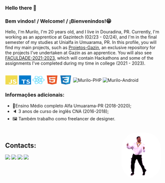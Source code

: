 ### Hello there 👋 
### Bem vindos! / Welcome! / ¡Bienvenindos!😁

Hello, I'm Murilo, I'm 20 years old, and I live in Douradina, PR. Currently, I'm working as an apprentice at Gazintech (02/23 - 02/24), and I'm in the final semester of my studies at Unialfa in Umuarama, PR. In this profile, you will find my main projects, such as <a href="https://github.com/MuriloVetrin/Projetos-Gazin.git">Projetos-Gazin</a>, an exclusive repository for the projects I've undertaken at Gazin as an apprentice. You will also see <a href="https://github.com/MuriloVetrin/FACULDADE-2021-2023.git">FACULDADE-2021-2023</a>, which will contain Hackathons and some of the assignments I've completed during my time in college (2021 - 2023).

<div style="display: inline_block"><br>
  <img align="center" alt="Murilo-Js" height="30" width="40" src="https://raw.githubusercontent.com/devicons/devicon/master/icons/javascript/javascript-plain.svg">
  <img align="center" alt="Murilo-Ts" height="30" width="40" src="https://raw.githubusercontent.com/devicons/devicon/master/icons/typescript/typescript-plain.svg">
  <img align="center" alt="Murilo-React" height="30" width="40" src="https://raw.githubusercontent.com/devicons/devicon/master/icons/react/react-original.svg">
  <img align="center" alt="Murilo-HTML" height="30" width="40" src="https://raw.githubusercontent.com/devicons/devicon/master/icons/html5/html5-original.svg">
  <img align="center" alt="Murilo-CSS" height="30" width="40" src="https://raw.githubusercontent.com/devicons/devicon/master/icons/css3/css3-original.svg">
  <img align="center" alt="Murilo-PHP" height="30" width="40" src="https://cdn.jsdelivr.net/gh/devicons/devicon/icons/php/php-original.svg">
  <img align="center" alt="Murilo-Android" height="30" width="40" src="https://cdn.jsdelivr.net/gh/devicons/devicon/icons/androidstudio/androidstudio-original.svg">
</div>

### Informações adicionais:

- 📝Ensino Médio completo Alfa Umuarama-PR (2018-2020);
- :speaker: 3 anos de curso de inglês CNA (2016-2018);
- 🖼 Também trabalho como freelancer de designer.


<div style="display: inline_block"><br>
<img align="right" height="150"  style="border-radius:50px;" alt="coding-time" src="cart.gif">
</div>

## Contacts:

<div>
  
  <a href="https://instagram.com/murilovetrin" target="_blank"><img src="https://img.shields.io/badge/-Instagram-%23E4405F?style=for-the-badge&logo=instagram&logoColor=white" target="_blank"></a>
  <a href="https://discord.gg/Murilo Vetrin#7820" target="_blank"><img src="https://img.shields.io/badge/Discord-7289DA?style=for-the-badge&logo=discord&logoColor=white" target="_blank"></a> 
  <a href = "mailto:contatomurilovtrindade@gmail.com"><img src="https://img.shields.io/badge/Gmail-D14836?style=for-the-badge&logo=gmail&logoColor=white" target="_blank"></a>
  <a href="https://www.linkedin.com/in/murilo-veetorazo-trindade-7942b6202" target="_blank"><img src="https://img.shields.io/badge/-LinkedIn-%230077B5?style=for-the-badge&logo=linkedin&logoColor=white" target="_blank"></a>
 
</div>

 
